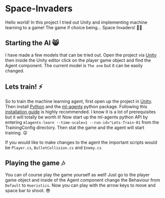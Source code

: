 # Space-Invaders
Hello world! In this project I tried out Unity and implementing machine learning to a game! The game if choice being... Space Invaders! 👾✨ 

## Starting the AI 😸
I have made a few models that can be tried out. Open the project via [Unity](unity.com/download) then inside the Unity editor click on the player game object and find the Agent component. The current model is ``The one`` but it can be easily changed.

## Lets train! ⚡️
So to train the machine learning agent, first open up the project in [Unity](unity.com/download). Then install [Python](https://www.python.org/downloads/) and the [ml-agents]() python package. Following this [installation guide](https://github.com/Unity-Technologies/ml-agents/blob/main/docs/Installation.md) is highly recommended. I know it is a lot of prerequisites but it will totally be worth it! Now start up the ml-agents python API by entering ``mlagents-learn --time-scale=1 --run-id="Lets-Train-01`` from the TrainingConfig directory. Then stat the game and the agent will start training. 😲 

If you would like to make changes to the agent the important scripts would be ``Player.cs``, ``BulletCollision.cs`` and ``Enemy.cs``

## Playing the game 🎶
You can of course play the game yourself as well! Just go to the player game object and inside of the Agent component change the Behaviour from ``Default`` to ``Hueristics``. Now you can play with the arrow keys to move and space bar to shoot. 😎
